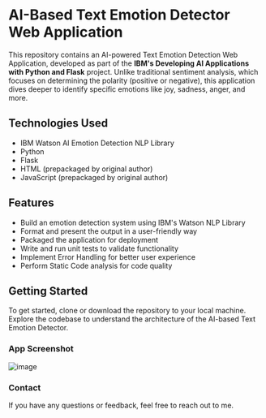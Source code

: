 # AI-Based Text Emotion Detector Web Application

This repository contains an AI-powered Text Emotion Detection Web Application, developed as part of the **IBM's Developing AI Applications with Python and Flask** project. Unlike traditional sentiment analysis, which focuses on determining the polarity (positive or negative), this application dives deeper to identify specific emotions like joy, sadness, anger, and more.

## Technologies Used
- IBM Watson AI Emotion Detection NLP Library
- Python
- Flask
- HTML (prepackaged by original author)
- JavaScript (prepackaged by original author)

## Features
- Build an emotion detection system using IBM's Watson NLP Library
- Format and present the output in a user-friendly way
- Packaged the application for deployment
- Write and run unit tests to validate functionality
- Implement Error Handling for better user experience
- Perform Static Code analysis for code quality

## Getting Started
To get started, clone or download the repository to your local machine. Explore the codebase to understand the architecture of the AI-based Text Emotion Detector.

### App Screenshot

![image](https://github.com/user-attachments/assets/71d3d9c1-95c4-4803-8ae7-d2bc751e157b)

### Contact
If you have any questions or feedback, feel free to reach out to me.
